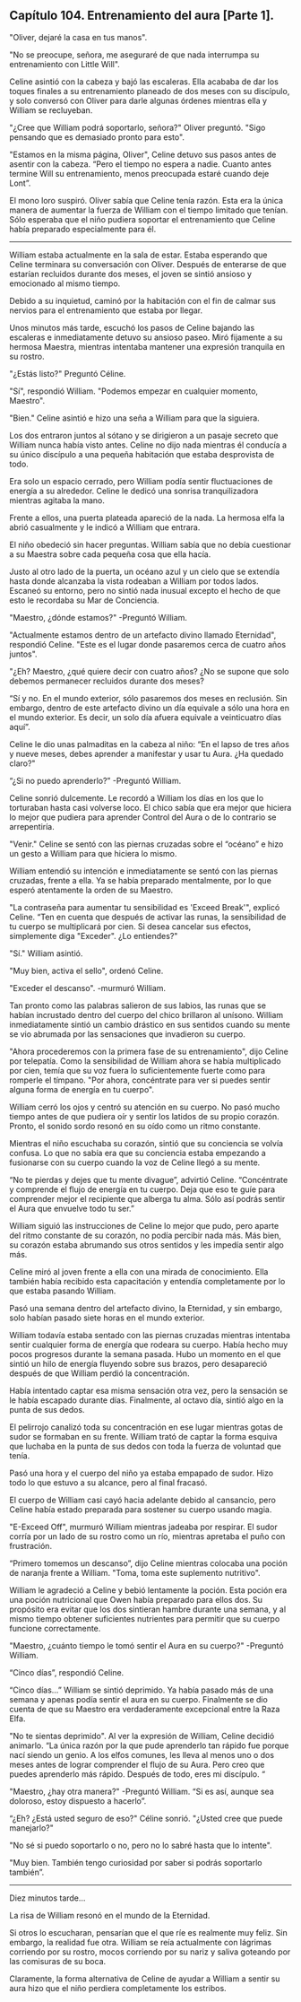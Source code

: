 
## Capítulo 104. Entrenamiento del aura [Parte 1].


"Oliver, dejaré la casa en tus manos".

"No se preocupe, señora, me aseguraré de que nada interrumpa su entrenamiento con Little Will".

Celine asintió con la cabeza y bajó las escaleras. Ella acababa de dar los toques finales a su entrenamiento planeado de dos meses con su discípulo, y solo conversó con Oliver para darle algunas órdenes mientras ella y William se recluyeban.

"¿Cree que William podrá soportarlo, señora?" Oliver preguntó. "Sigo pensando que es demasiado pronto para esto".

"Estamos en la misma página, Oliver", Celine detuvo sus pasos antes de asentir con la cabeza. “Pero el tiempo no espera a nadie. Cuanto antes termine Will su entrenamiento, menos preocupada estaré cuando deje Lont”.

El mono loro suspiró. Oliver sabía que Celine tenía razón. Esta era la única manera de aumentar la fuerza de William con el tiempo limitado que tenían. Sólo esperaba que el niño pudiera soportar el entrenamiento que Celine había preparado especialmente para él.

------

William estaba actualmente en la sala de estar. Estaba esperando que Celine terminara su conversación con Oliver. Después de enterarse de que estarían recluidos durante dos meses, el joven se sintió ansioso y emocionado al mismo tiempo.

Debido a su inquietud, caminó por la habitación con el fin de calmar sus nervios para el entrenamiento que estaba por llegar.

Unos minutos más tarde, escuchó los pasos de Celine bajando las escaleras e inmediatamente detuvo su ansioso paseo. Miró fijamente a su hermosa Maestra, mientras intentaba mantener una expresión tranquila en su rostro.

"¿Estás listo?" Preguntó Céline.

"Sí", respondió William. "Podemos empezar en cualquier momento, Maestro".

"Bien." Celine asintió e hizo una seña a William para que la siguiera.

Los dos entraron juntos al sótano y se dirigieron a un pasaje secreto que William nunca había visto antes. Celine no dijo nada mientras él conducía a su único discípulo a una pequeña habitación que estaba desprovista de todo.

Era solo un espacio cerrado, pero William podía sentir fluctuaciones de energía a su alrededor. Celine le dedicó una sonrisa tranquilizadora mientras agitaba la mano.

Frente a ellos, una puerta plateada apareció de la nada. La hermosa elfa la abrió casualmente y le indicó a William que entrara.

El niño obedeció sin hacer preguntas. William sabía que no debía cuestionar a su Maestra sobre cada pequeña cosa que ella hacía.

Justo al otro lado de la puerta, un océano azul y un cielo que se extendía hasta donde alcanzaba la vista rodeaban a William por todos lados. Escaneó su entorno, pero no sintió nada inusual excepto el hecho de que esto le recordaba su Mar de Conciencia.

"Maestro, ¿dónde estamos?" -Preguntó William.

"Actualmente estamos dentro de un artefacto divino llamado Eternidad", respondió Celine. "Este es el lugar donde pasaremos cerca de cuatro años juntos".

"¿Eh? Maestro, ¿qué quiere decir con cuatro años? ¿No se supone que solo debemos permanecer recluidos durante dos meses?

“Sí y no. En el mundo exterior, sólo pasaremos dos meses en reclusión. Sin embargo, dentro de este artefacto divino un día equivale a sólo una hora en el mundo exterior. Es decir, un solo día afuera equivale a veinticuatro días aquí”.

Celine le dio unas palmaditas en la cabeza al niño: “En el lapso de tres años y nueve meses, debes aprender a manifestar y usar tu Aura. ¿Ha quedado claro?"

“¿Si no puedo aprenderlo?” -Preguntó William.

Celine sonrió dulcemente. Le recordó a William los días en los que lo torturaban hasta casi volverse loco. El chico sabía que era mejor que hiciera lo mejor que pudiera para aprender Control del Aura o de lo contrario se arrepentiría.

"Venir." Celine se sentó con las piernas cruzadas sobre el “océano” e hizo un gesto a William para que hiciera lo mismo.

William entendió su intención e inmediatamente se sentó con las piernas cruzadas, frente a ella. Ya se había preparado mentalmente, por lo que esperó atentamente la orden de su Maestro.

"La contraseña para aumentar tu sensibilidad es 'Exceed Break'", explicó Celine. “Ten en cuenta que después de activar las runas, la sensibilidad de tu cuerpo se multiplicará por cien. Si desea cancelar sus efectos, simplemente diga "Exceder". ¿Lo entiendes?"

"Sí." William asintió.

"Muy bien, activa el sello", ordenó Celine.

"Exceder el descanso". -murmuró William.

Tan pronto como las palabras salieron de sus labios, las runas que se habían incrustado dentro del cuerpo del chico brillaron al unísono. William inmediatamente sintió un cambio drástico en sus sentidos cuando su mente se vio abrumada por las sensaciones que invadieron su cuerpo.

"Ahora procederemos con la primera fase de su entrenamiento", dijo Celine por telepatía. Como la sensibilidad de William ahora se había multiplicado por cien, temía que su voz fuera lo suficientemente fuerte como para romperle el tímpano. "Por ahora, concéntrate para ver si puedes sentir alguna forma de energía en tu cuerpo".

William cerró los ojos y centró su atención en su cuerpo. No pasó mucho tiempo antes de que pudiera oír y sentir los latidos de su propio corazón. Pronto, el sonido sordo resonó en su oído como un ritmo constante.

Mientras el niño escuchaba su corazón, sintió que su conciencia se volvía confusa. Lo que no sabía era que su conciencia estaba empezando a fusionarse con su cuerpo cuando la voz de Celine llegó a su mente.

“No te pierdas y dejes que tu mente divague”, advirtió Celine. “Concéntrate y comprende el flujo de energía en tu cuerpo. Deja que eso te guíe para comprender mejor el recipiente que alberga tu alma. Sólo así podrás sentir el Aura que envuelve todo tu ser.”

William siguió las instrucciones de Celine lo mejor que pudo, pero aparte del ritmo constante de su corazón, no podía percibir nada más. Más bien, su corazón estaba abrumando sus otros sentidos y les impedía sentir algo más.

Celine miró al joven frente a ella con una mirada de conocimiento. Ella también había recibido esta capacitación y entendía completamente por lo que estaba pasando William.

Pasó una semana dentro del artefacto divino, la Eternidad, y sin embargo, solo habían pasado siete horas en el mundo exterior.

William todavía estaba sentado con las piernas cruzadas mientras intentaba sentir cualquier forma de energía que rodeara su cuerpo. Había hecho muy pocos progresos durante la semana pasada. Hubo un momento en el que sintió un hilo de energía fluyendo sobre sus brazos, pero desapareció después de que William perdió la concentración.

Había intentado captar esa misma sensación otra vez, pero la sensación se le había escapado durante días. Finalmente, al octavo día, sintió algo en la punta de sus dedos.

El pelirrojo canalizó toda su concentración en ese lugar mientras gotas de sudor se formaban en su frente. William trató de captar la forma esquiva que luchaba en la punta de sus dedos con toda la fuerza de voluntad que tenía.

Pasó una hora y el cuerpo del niño ya estaba empapado de sudor. Hizo todo lo que estuvo a su alcance, pero al final fracasó.

El cuerpo de William casi cayó hacia adelante debido al cansancio, pero Celine había estado preparada para sostener su cuerpo usando magia.

"E-Exceed Off", murmuró William mientras jadeaba por respirar. El sudor corría por un lado de su rostro como un río, mientras apretaba el puño con frustración.

“Primero tomemos un descanso”, dijo Celine mientras colocaba una poción de naranja frente a William. "Toma, toma este suplemento nutritivo".

William le agradeció a Celine y bebió lentamente la poción. Esta poción era una poción nutricional que Owen había preparado para ellos dos. Su propósito era evitar que los dos sintieran hambre durante una semana, y al mismo tiempo obtener suficientes nutrientes para permitir que su cuerpo funcione correctamente.

"Maestro, ¿cuánto tiempo le tomó sentir el Aura en su cuerpo?" -Preguntó William.

“Cinco días”, respondió Celine.

“Cinco días…” William se sintió deprimido. Ya había pasado más de una semana y apenas podía sentir el aura en su cuerpo. Finalmente se dio cuenta de que su Maestro era verdaderamente excepcional entre la Raza Elfa.

"No te sientas deprimido". Al ver la expresión de William, Celine decidió animarlo. “La única razón por la que pude aprenderlo tan rápido fue porque nací siendo un genio. A los elfos comunes, les lleva al menos uno o dos meses antes de lograr comprender el flujo de su Aura. Pero creo que puedes aprenderlo más rápido. Después de todo, eres mi discípulo. “

"Maestro, ¿hay otra manera?" -Preguntó William. “Si es así, aunque sea doloroso, estoy dispuesto a hacerlo”.

“¿Eh? ¿Está usted seguro de eso?" Céline sonrió. "¿Usted cree que puede manejarlo?"

"No sé si puedo soportarlo o no, pero no lo sabré hasta que lo intente".

"Muy bien. También tengo curiosidad por saber si podrás soportarlo también”.

-----

Diez minutos tarde…

La risa de William resonó en el mundo de la Eternidad.

Si otros lo escucharan, pensarían que el que ríe es realmente muy feliz. Sin embargo, la realidad fue otra. William se reía actualmente con lágrimas corriendo por su rostro, mocos corriendo por su nariz y saliva goteando por las comisuras de su boca.

Claramente, la forma alternativa de Celine de ayudar a William a sentir su aura hizo que el niño perdiera completamente los estribos.
